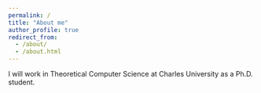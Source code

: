 ```yaml
---
permalink: /
title: "About me"
author_profile: true
redirect_from: 
  - /about/
  - /about.html
---
```



I will work in Theoretical Computer Science at Charles University as a Ph.D. student.
